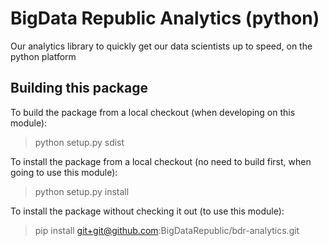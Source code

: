 # BigData Republic Analytics (python)
Our analytics library to quickly get our data scientists up to speed, on the python platform

## Building this package
To build the package from a local checkout (when developing on this module):
> python setup.py sdist

To install the package from a local checkout (no need to build first, when going to use this module):
> python setup.py install

To install the package without checking it out (to use this module):
> pip install git+git@github.com:BigDataRepublic/bdr-analytics.git
